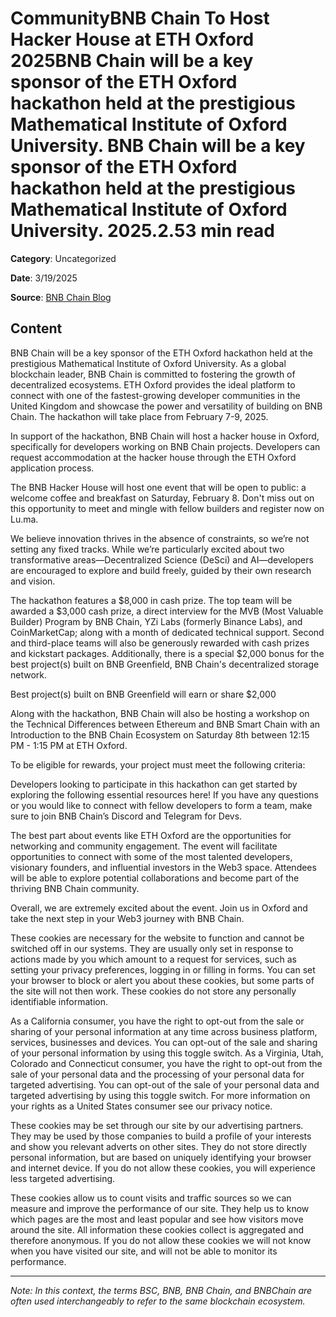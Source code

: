 # CommunityBNB Chain To Host Hacker House at ETH Oxford 2025BNB Chain will be a key sponsor of the ETH Oxford hackathon held at the prestigious Mathematical Institute of Oxford University. BNB Chain will be a key sponsor of the ETH Oxford hackathon held at the prestigious Mathematical Institute of Oxford University. 2025.2.53 min read

**Category**: Uncategorized

**Date**: 3/19/2025

**Source**: [BNB Chain Blog](https://www.bnbchain.org/en/blog/bnb-chain-to-host-hacker-house-at-eth-oxford-2025)

## Content

BNB Chain will be a key sponsor of the ETH Oxford hackathon held at the prestigious Mathematical Institute of Oxford University. As a global blockchain leader, BNB Chain is committed to fostering the growth of decentralized ecosystems. ETH Oxford provides the ideal platform to connect with one of the fastest-growing developer communities in the United Kingdom and showcase the power and versatility of building on BNB Chain. The hackathon will take place from February 7-9, 2025.

In support of the hackathon, BNB Chain will host a hacker house in Oxford, specifically for developers working on BNB Chain projects. Developers can request accommodation at the hacker house through the ETH Oxford application process.

The BNB Hacker House will host one event that will be open to public: a welcome coffee and breakfast on Saturday, February 8. Don't miss out on this opportunity to meet and mingle with fellow builders and register now on Lu.ma.

We believe innovation thrives in the absence of constraints, so we’re not setting any fixed tracks. While we’re particularly excited about two transformative areas—Decentralized Science (DeSci) and AI—developers are encouraged to explore and build freely, guided by their own research and vision.

The hackathon features a $8,000 in cash prize. The top team will be awarded a $3,000 cash prize, a direct interview for the MVB (Most Valuable Builder) Program by BNB Chain, YZi Labs (formerly Binance Labs), and CoinMarketCap; along with a month of dedicated technical support. Second and third-place teams will also be generously rewarded with cash prizes and kickstart packages. Additionally, there is a special $2,000 bonus for the best project(s) built on BNB Greenfield, BNB Chain's decentralized storage network.

Best project(s) built on BNB Greenfield will earn or share $2,000

Along with the hackathon, BNB Chain will also be hosting a workshop on the Technical Differences between Ethereum and BNB Smart Chain with an Introduction to the BNB Chain Ecosystem on Saturday 8th between 12:15 PM - 1:15 PM at ETH Oxford.

To be eligible for rewards, your project must meet the following criteria:

Developers looking to participate in this hackathon can get started by exploring the following essential resources here! If you have any questions or you would like to connect with fellow developers to form a team, make sure to join BNB Chain’s Discord and Telegram for Devs.

The best part about events like ETH Oxford are the opportunities for networking and community engagement. The event will facilitate opportunities to connect with some of the most talented developers, visionary founders, and influential investors in the Web3 space. Attendees will be able to explore potential collaborations and become part of the thriving BNB Chain community.

Overall, we are extremely excited about the event. Join us in Oxford and take the next step in your Web3 journey with BNB Chain.

These cookies are necessary for the website to function and cannot be switched off in our systems. They are usually only set in response to actions made by you which amount to a request for services, such as setting your privacy preferences, logging in or filling in forms. You can set your browser to block or alert you about these cookies, but some parts of the site will not then work. These cookies do not store any personally identifiable information.

As a California consumer, you have the right to opt-out from the sale or sharing of your personal information at any time across business platform, services, businesses and devices. You can opt-out of the sale and sharing of your personal information by using this toggle switch. As a Virginia, Utah, Colorado and Connecticut consumer, you have the right to opt-out from the sale of your personal data and the processing of your personal data for targeted advertising. You can opt-out of the sale of your personal data and targeted advertising by using this toggle switch. For more information on your rights as a United States consumer see our privacy notice.

These cookies may be set through our site by our advertising partners. They may be used by those companies to build a profile of your interests and show you relevant adverts on other sites. They do not store directly personal information, but are based on uniquely identifying your browser and internet device. If you do not allow these cookies, you will experience less targeted advertising.

These cookies allow us to count visits and traffic sources so we can measure and improve the performance of our site. They help us to know which pages are the most and least popular and see how visitors move around the site. All information these cookies collect is aggregated and therefore anonymous. If you do not allow these cookies we will not know when you have visited our site, and will not be able to monitor its performance.



---

*Note: In this context, the terms BSC, BNB, BNB Chain, and BNBChain are often used interchangeably to refer to the same blockchain ecosystem.*
